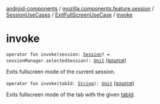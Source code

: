 [android-components](../../../index.md) / [mozilla.components.feature.session](../../index.md) / [SessionUseCases](../index.md) / [ExitFullScreenUseCase](index.md) / [invoke](./invoke.md)

# invoke

`operator fun invoke(session: `[`Session`](../../../mozilla.components.browser.session/-session/index.md)`? = sessionManager.selectedSession): `[`Unit`](https://kotlinlang.org/api/latest/jvm/stdlib/kotlin/-unit/index.html) [(source)](https://github.com/mozilla-mobile/android-components/blob/master/components/feature/session/src/main/java/mozilla/components/feature/session/SessionUseCases.kt#L278)

Exits fullscreen mode of the current session.

`operator fun invoke(tabId: `[`String`](https://kotlinlang.org/api/latest/jvm/stdlib/kotlin/-string/index.html)`): `[`Unit`](https://kotlinlang.org/api/latest/jvm/stdlib/kotlin/-unit/index.html) [(source)](https://github.com/mozilla-mobile/android-components/blob/master/components/feature/session/src/main/java/mozilla/components/feature/session/SessionUseCases.kt#L291)

Exits fullscreen mode of the tab with the given [tabId](invoke.md#mozilla.components.feature.session.SessionUseCases.ExitFullScreenUseCase$invoke(kotlin.String)/tabId).

